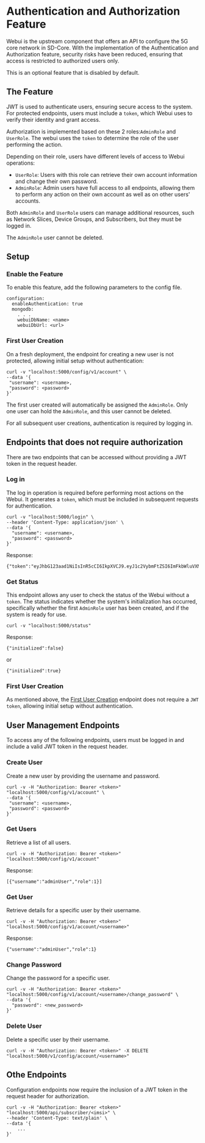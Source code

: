 <!--
SPDX-License-Identifier: Apache-2.0
SPDX-FileCopyrightText: 2024 Canonical Ltd
-->

# Authentication and Authorization Feature

Webui is the upstream component that offers an API to configure the 5G core network in SD-Core. With the implementation of the Authentication and Authorization feature, security risks have been reduced, ensuring that access is restricted to authorized users only.

This is an optional feature that is disabled by default.

## The Feature

JWT is used to authenticate users, ensuring secure access to the system. For protected endpoints, users must include a `token`, which Webui uses to verify their identity and grant access.

Authorization is implemented based on these 2 roles:`AdminRole` and `UserRole`. The webui uses the `token` to determine the role of the user performing the action.

Depending on their role, users have different levels of access to Webui operations:

- `UserRole`: Users with this role can retrieve their own account information and change their own password.
- `AdminRole`: Admin users have full access to all endpoints, allowing them to perform any action on their own account as well as on other users' accounts.

Both `AdminRole` and `UserRole` users can manage additional resources, such as Network Slices, Device Groups, and Subscribers, but they must be logged in.

The `AdminRole` user cannot be deleted.

## Setup

### Enable the Feature

To enable this feature, add the following parameters to the config file.
```
configuration:
  enableAuthentication: true
  mongodb:
    . . .
    webuiDbName: <name>
    webuiDbUrl: <url>
```

### First User Creation

On a fresh deployment, the endpoint for creating a new user is not protected, allowing initial setup without authentication:

```
curl -v "localhost:5000/config/v1/account" \
--data '{
 "username": <username>,
 "password": <password>
}'
```

The first user created will automatically be assigned the `AdminRole`. Only one user can hold the `AdminRole`, and this user cannot be deleted.

For all subsequent user creations, authentication is required by logging in.

## Endpoints that does not require authorization

There are two endpoints that can be accessed without providing a JWT token in the request header.

### Log in

The log in operation is required before performing most actions on the Webui. It generates a `token`, which must be included in subsequent requests for authentication.

```
curl -v "localhost:5000/login" \
--header 'Content-Type: application/json' \
--data '{
  "username": <username>,
  "password": <password>
}'
```
Response:
```
{"token":"eyJhbG123aad1NiIsInR5cCI6IkpXVCJ9.eyJ1c2VybmFtZSI6ImFkbWluVXNlciIsInBlcm1pc3Npb25zIjoxLCJleHAiOjE3MjY1ODIyNTZ9.YU6tveV3oXcfGMvqB7xIcP1Fs6c6ZZoP134Y8ozV4lA"}
```

### Get Status
This endpoint allows any user to check the status of the Webui without a `token`. The status indicates whether the system's initialization has occurred, specifically whether the first `AdminRole` user has been created, and if the system is ready for use.

```
curl -v "localhost:5000/status"
```
Response:
```
{"initialized":false}
```
or
```
{"initialized":true}
```

### First User Creation

As mentioned above, the [First User Creation](#first-user-creation) endpoint does not require a `JWT token`, allowing initial setup without authentication.

## User Management Endpoints

To access any of the following endpoints, users must be logged in and include a valid JWT token in the request header.

### Create User
Create a new user by providing the username and password.
```
curl -v -H "Authorization: Bearer <token>" "localhost:5000/config/v1/account" \
--data '{
 "username": <username>,
 "password": <password>
}'

```

### Get Users
Retrieve a list of all users.
```
curl -v -H "Authorization: Bearer <token>" "localhost:5000/config/v1/account"
```
Response:
```
[{"username":"adminUser","role":1}]
```

### Get User
Retrieve details for a specific user by their username.
```
curl -v -H "Authorization: Bearer <token>" "localhost:5000/config/v1/account/<username>" 
```
Response:
```
{"username":"adminUser","role":1}
```

### Change Password
Change the password for a specific user.
```
curl -v -H "Authorization: Bearer <token>" "localhost:5000/config/v1/account/<username>/change_password" \
--data '{
  "password": <new_password>
}'
```

### Delete User
Delete a specific user by their username.
```
curl -v -H "Authorization: Bearer <token>" -X DELETE  "localhost:5000/v1/config/account/<username>" 
```

## Othe Endpoints

Configuration endpoints now require the inclusion of a JWT token in the request header for authorization.
``` 
curl -v -H "Authorization: Bearer <token>" "localhost:5000/api/subscriber/<imsi>" \
--header 'Content-Type: text/plain' \
--data '{
    ...
}'
```